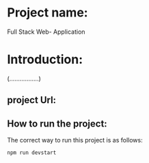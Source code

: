 # Project name:

Full Stack Web- Application

# Introduction:
(.................)
## project Url:

## How to run the project:

The correct way to run this project is as follows: 



```npm run devstart```
